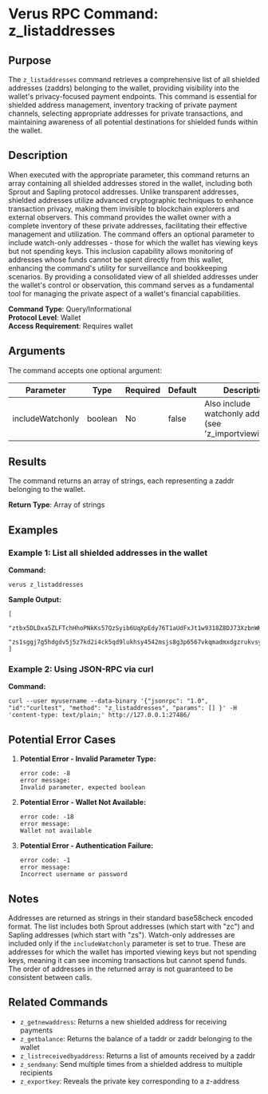 # Verus RPC Command: z_listaddresses

## Purpose
The `z_listaddresses` command retrieves a comprehensive list of all shielded addresses (zaddrs) belonging to the wallet, providing visibility into the wallet's privacy-focused payment endpoints. This command is essential for shielded address management, inventory tracking of private payment channels, selecting appropriate addresses for private transactions, and maintaining awareness of all potential destinations for shielded funds within the wallet.

## Description
When executed with the appropriate parameter, this command returns an array containing all shielded addresses stored in the wallet, including both Sprout and Sapling protocol addresses. Unlike transparent addresses, shielded addresses utilize advanced cryptographic techniques to enhance transaction privacy, making them invisible to blockchain explorers and external observers. This command provides the wallet owner with a complete inventory of these private addresses, facilitating their effective management and utilization. The command offers an optional parameter to include watch-only addresses - those for which the wallet has viewing keys but not spending keys. This inclusion capability allows monitoring of addresses whose funds cannot be spent directly from this wallet, enhancing the command's utility for surveillance and bookkeeping scenarios. By providing a consolidated view of all shielded addresses under the wallet's control or observation, this command serves as a fundamental tool for managing the private aspect of a wallet's financial capabilities.

**Command Type**: Query/Informational  
**Protocol Level**: Wallet  
**Access Requirement**: Requires wallet

## Arguments
The command accepts one optional argument:

| Parameter | Type | Required | Default | Description |
|-----------|------|----------|---------|-------------|
| includeWatchonly | boolean | No | false | Also include watchonly addresses (see 'z_importviewingkey') |

## Results
The command returns an array of strings, each representing a zaddr belonging to the wallet.

**Return Type**: Array of strings

## Examples

### Example 1: List all shielded addresses in the wallet

**Command:**
```
verus z_listaddresses
```

**Sample Output:**
```
[
  "ztbx5DLDxa5ZLFTchHhoPNkKs57QzSyib6UqXpEdy76T1aUdFxJt1w9318Z8DJ73XzbnWHKEZP9Yjg712N5kMmP4QzS9iC9",
  "zs1sggj7g5hdgdv5j5z7kd2i4ck5qd9lukhsy4542msjs8g3p6567vkqmadmxdgzrukvsyvpj5hjd9"
]
```

### Example 2: Using JSON-RPC via curl

**Command:**
```
curl --user myusername --data-binary '{"jsonrpc": "1.0", "id":"curltest", "method": "z_listaddresses", "params": [] }' -H 'content-type: text/plain;' http://127.0.0.1:27486/
```

## Potential Error Cases

1. **Potential Error - Invalid Parameter Type:**
   ```
   error code: -8
   error message:
   Invalid parameter, expected boolean
   ```

2. **Potential Error - Wallet Not Available:**
   ```
   error code: -18
   error message:
   Wallet not available
   ```

3. **Potential Error - Authentication Failure:**
   ```
   error code: -1
   error message:
   Incorrect username or password
   ```

## Notes
Addresses are returned as strings in their standard base58check encoded format. The list includes both Sprout addresses (which start with "zc") and Sapling addresses (which start with "zs"). Watch-only addresses are included only if the `includeWatchonly` parameter is set to true. These are addresses for which the wallet has imported viewing keys but not spending keys, meaning it can see incoming transactions but cannot spend funds. The order of addresses in the returned array is not guaranteed to be consistent between calls.

## Related Commands
- `z_getnewaddress`: Returns a new shielded address for receiving payments
- `z_getbalance`: Returns the balance of a taddr or zaddr belonging to the wallet
- `z_listreceivedbyaddress`: Returns a list of amounts received by a zaddr
- `z_sendmany`: Send multiple times from a shielded address to multiple recipients
- `z_exportkey`: Reveals the private key corresponding to a z-address
